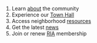 1. Learn [about](/about) the community
2. Experience our [Town Hall](/hall)
3. Access neighborhood [resources](/resources)
4. Get the latest [news](/news)
5. Join or renew [RIA](/ria) membership
